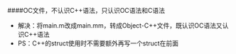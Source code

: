 ####OC文件，不认识C++语法，只认识OC语法和C语法
- 解决：将main.m改成main.mm，转成Object-C++文件，既认识OC语法又认识C++语法
- PS：C++的struct使用时不需要额外再写一个struct在前面
